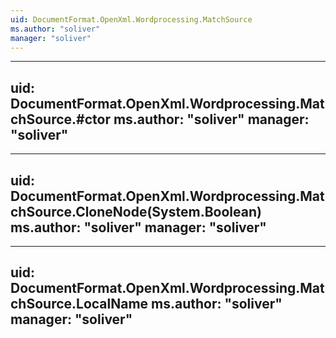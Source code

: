 ```yaml
---
uid: DocumentFormat.OpenXml.Wordprocessing.MatchSource
ms.author: "soliver"
manager: "soliver"
---
```


---
uid: DocumentFormat.OpenXml.Wordprocessing.MatchSource.#ctor
ms.author: "soliver"
manager: "soliver"
---

---
uid: DocumentFormat.OpenXml.Wordprocessing.MatchSource.CloneNode(System.Boolean)
ms.author: "soliver"
manager: "soliver"
---

---
uid: DocumentFormat.OpenXml.Wordprocessing.MatchSource.LocalName
ms.author: "soliver"
manager: "soliver"
---
